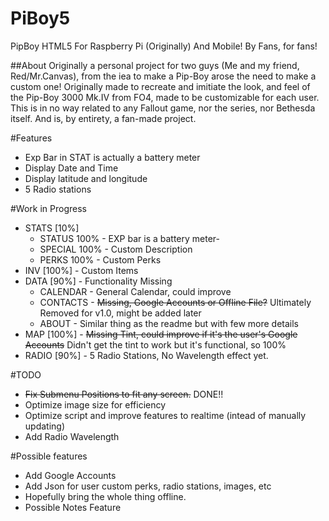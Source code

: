 # PiBoy5
PipBoy HTML5 For Raspberry Pi (Originally) And Mobile! By Fans, for fans!

##About
Originally a personal project for two guys (Me and my friend, Red/Mr.Canvas), from the iea to make a Pip-Boy arose the need to make a custom one! Originally made to recreate and imitiate the look, and feel of the
Pip-Boy 3000 Mk.IV from FO4, made to be customizable for each user. This is in no way related to any Fallout game, nor the series, nor Bethesda itself. And is, by entirety, a fan-made project.

#Features
- Exp Bar in STAT is actually a battery meter
- Display Date and Time
- Display latitude and longitude
- 5 Radio stations

#Work in Progress
* STATS [10%]
  * STATUS 100% - EXP bar is a battery meter-
  * SPECIAL 100% - Custom Description
  * PERKS 100% - Custom Perks
* INV [100%] - Custom Items
* DATA [90%] - Functionality Missing
  * CALENDAR - General Calendar, could improve
  * CONTACTS - ~~Missing, Google Accounts or Offline File?~~ Ultimately Removed for v1.0, might be added later
  * ABOUT - Similar thing as the readme but with few more details
* MAP [100%] - ~~Missing Tint, could improve if it's the user's Google Accounts~~ Didn't get the tint to work but it's functional, so 100%
* RADIO [90%] - 5 Radio Stations, No Wavelength effect yet.


#TODO
- ~~Fix Submenu Positions to fit any screen.~~ DONE!! 
- Optimize image size for efficiency
- Optimize script and improve features to realtime (intead of manually updating)
- Add Radio Wavelength

#Possible features
- Add Google Accounts
- Add Json for user custom perks, radio stations, images, etc
- Hopefully bring the whole thing offline.
- Possible Notes Feature
